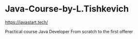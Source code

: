 # Java-Course-by-L.Tishkevich

https://javastart.tech/

Practical course
Java Developer
From scratch to the first offerer
